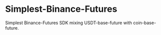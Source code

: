 # Simplest-Binance-Futures
Simplest Binance-Futures SDK mixing USDT-base-future with coin-base-future.
